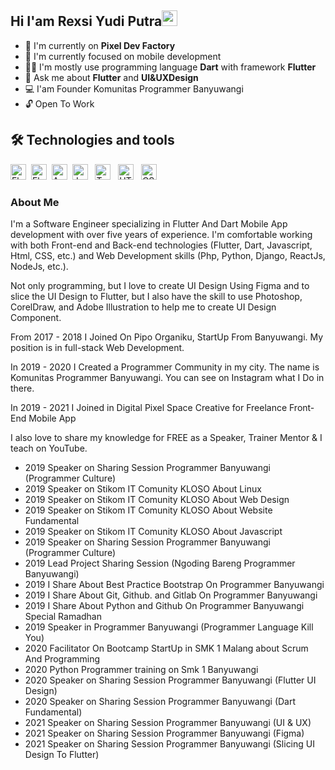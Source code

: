 ## Hi I'am Rexsi Yudi Putra<img src="https://media.giphy.com/media/hvRJCLFzcasrR4ia7z/giphy.gif" width="25px">
- 🔭 I'm currently on **Pixel Dev Factory** 
- 🌱 I'm currently focused on mobile development
- 👨‍💻 I'm mostly use programming language **Dart** with framework **Flutter**
- 💬 Ask me about **Flutter** and **UI&UXDesign** 
- 💻 I'am Founder Komunitas Programmer Banyuwangi
- 🔓 Open To Work 

## 🛠  Technologies and tools
<img src="https://img.shields.io/badge/Flutter-282C34?logo=flutter&logoColor=02569B" alt="Flutter logo" title="Flutter" height="25" />
&nbsp;<img src="https://img.shields.io/badge/Figma-282C34?logo=figma&logoColor=14BBFF" alt="Flutter logo" title="Flutter" height="25" />
&nbsp;<img src="https://img.shields.io/badge/Android-282C34?logo=android&logoColor=3DDC84" alt="Android logo" title="Android" height="25" />
&nbsp;<img src="https://img.shields.io/badge/JavaScript-282C34?logo=javascript&logoColor=F7DF1E" alt="JavaScript logo" title="JavaScript" height="25" />
&nbsp;
<img src="https://img.shields.io/badge/TypeScript-282C34?logo=typescript&logoColor=3178C6" alt="TypeScript logo" title="TypeScript" height="25" />
&nbsp;
<img src="https://img.shields.io/badge/HTML5-282C34?logo=html5&logoColor=E34F26" alt="HTML5 logo" title="HTML5" height="25" />
&nbsp;
<img src="https://img.shields.io/badge/CSS3-282C34?logo=css3&logoColor=1572B6" alt="CSS3 logo" title="CSS3" height="25" />
&nbsp;


### About Me
I'm a Software Engineer specializing in Flutter And Dart Mobile App development with over five years of experience. I'm comfortable working with both Front-end and Back-end technologies (Flutter, Dart, Javascript, Html, CSS, etc.) and Web Development skills (Php, Python, Django, ReactJs, NodeJs, etc.).  
  
Not only programming, but I love to create UI Design Using Figma and to slice the UI Design to Flutter, but I also have the skill to use Photoshop, CorelDraw, and Adobe Illustration to help me to create UI Design Component.  
  
From 2017 - 2018 I Joined On Pipo Organiku, StartUp From Banyuwangi. My position is in full-stack Web Development.  
  
In 2019 - 2020 I Created a Programmer Community in my city. The name is Komunitas Programmer Banyuwangi. You can see on Instagram what I Do in there.  
  
In 2019 - 2021 I Joined in Digital Pixel Space Creative for Freelance Front-End Mobile App  
  
I also love to share my knowledge for FREE as a Speaker, Trainer Mentor & I teach on YouTube.  
  
- 2019 Speaker on Sharing Session Programmer Banyuwangi (Programmer Culture)  
- 2019 Speaker on Stikom IT Comunity KLOSO About Linux  
- 2019 Speaker on Stikom IT Comunity KLOSO About Web Design  
- 2019 Speaker on Stikom IT Comunity KLOSO About Website Fundamental  
- 2019 Speaker on Stikom IT Comunity KLOSO About Javascript  
- 2019 Speaker on Sharing Session Programmer Banyuwangi (Programmer Culture)  
- 2019 Lead Project Sharing Session (Ngoding Bareng Programmer Banyuwangi)  
- 2019 I Share About Best Practice Bootstrap On Programmer Banyuwangi  
- 2019 I Share About Git, Github. and Gitlab On Programmer Banyuwangi  
- 2019 I Share About Python and Github On Programmer Banyuwangi Special Ramadhan  
- 2019 Speaker in Programmer Banyuwangi (Programmer Language Kill You)  
- 2020 Facilitator On Bootcamp StartUp in SMK 1 Malang about Scrum And Programming  
- 2020 Python Programmer training on Smk 1 Banyuwangi  
- 2020 Speaker on Sharing Session Programmer Banyuwangi (Flutter UI Design)  
- 2020 Speaker on Sharing Session Programmer Banyuwangi (Dart Fundamental)  
- 2021 Speaker on Sharing Session Programmer Banyuwangi (UI & UX)  
- 2021 Speaker on Sharing Session Programmer Banyuwangi (Figma)  
- 2021 Speaker on Sharing Session Programmer Banyuwangi (Slicing UI Design To Flutter)

